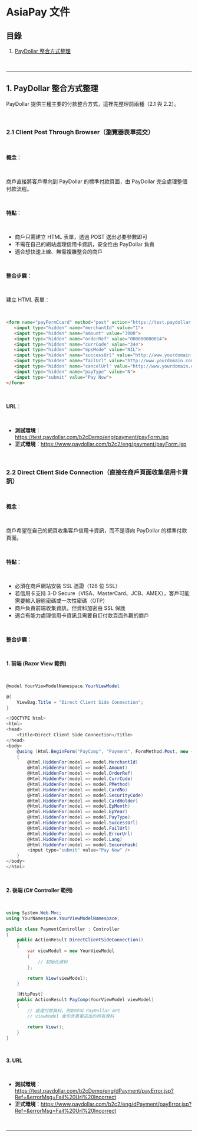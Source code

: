 # AsiaPay 文件

## 目錄
1. [PayDollar 整合方式整理](#1-paydollar-整合方式整理)

<br>

---

## 1. PayDollar 整合方式整理

PayDollar 提供三種主要的付款整合方式，這裡先整理前兩種（2.1 與 2.2）。

<br>

### 2.1 Client Post Through Browser（瀏覽器表單提交）

<br>

**概念**：

<br>

商戶直接將客戶導向到 PayDollar 的標準付款頁面，由 PayDollar 完全處理整個付款流程。

<br>

**特點**：

<br>

- 商戶只需建立 HTML 表單，透過 POST 送出必要參數即可
- 不需在自己的網站處理信用卡資訊，安全性由 PayDollar 負責
- 適合想快速上線、無需複雜整合的商戶

<br>

**整合步驟**：

<br>

建立 HTML 表單：

<br>

```html
<form name="payFormCcard" method="post" action="https://test.paydollar.com/b2cDemo/eng/payment/payForm.jsp">
   <input type="hidden" name="merchantId" value="1">
   <input type="hidden" name="amount" value="3000">
   <input type="hidden" name="orderRef" value="000000000014">
   <input type="hidden" name="currCode" value="344">
   <input type="hidden" name="mpsMode" value="NIL">
   <input type="hidden" name="successUrl" value="http://www.yourdomain.com/Success.html">
   <input type="hidden" name="failUrl" value="http://www.yourdomain.com/Fail.html">
   <input type="hidden" name="cancelUrl" value="http://www.yourdomain.com/Cancel.html">
   <input type="hidden" name="payType" value="N">
   <input type="submit" value="Pay Now">
</form>
```

<br>

**URL**：

<br>

- **測試環境**：https://test.paydollar.com/b2cDemo/eng/payment/payForm.jsp
- **正式環境**：https://www.paydollar.com/b2c2/eng/payment/payForm.jsp

<br>

### 2.2 Direct Client Side Connection（直接在商戶頁面收集信用卡資訊）

<br>

**概念**：

<br>

商戶希望在自己的網頁收集客戶信用卡資訊，而不是導向 PayDollar 的標準付款頁面。

<br>

**特點**：

<br>

- 必須在商戶網站安裝 SSL 憑證（128 位 SSL）
- 若信用卡支持 3-D Secure（VISA、MasterCard、JCB、AMEX），客戶可能需要輸入靜態密碼或一次性密碼（OTP）
- 商戶負責前端收集資訊，但資料加密由 SSL 保護
- 適合有能力處理信用卡資訊且需要自訂付款頁面外觀的商戶

<br>

**整合步驟**：

<br>

**1. 前端 (Razor View 範例)**

<br>

```csharp
@model YourViewModelNamespace.YourViewModel

@{
    ViewBag.Title = "Direct Client Side Connection";
}

<!DOCTYPE html>
<html>
<head>
    <title>Direct Client Side Connection</title>
</head>
<body>
    @using (Html.BeginForm("PayComp", "Payment", FormMethod.Post, new { @id = "payForm" }))
    {
        @Html.HiddenFor(model => model.MerchantId)
        @Html.HiddenFor(model => model.Amount)
        @Html.HiddenFor(model => model.OrderRef)
        @Html.HiddenFor(model => model.CurrCode)
        @Html.HiddenFor(model => model.PMethod)
        @Html.HiddenFor(model => model.CardNo)
        @Html.HiddenFor(model => model.SecurityCode)
        @Html.HiddenFor(model => model.CardHolder)
        @Html.HiddenFor(model => model.EpMonth)
        @Html.HiddenFor(model => model.EpYear)
        @Html.HiddenFor(model => model.PayType)
        @Html.HiddenFor(model => model.SuccessUrl)
        @Html.HiddenFor(model => model.FailUrl)
        @Html.HiddenFor(model => model.ErrorUrl)
        @Html.HiddenFor(model => model.Lang)
        @Html.HiddenFor(model => model.SecureHash)
        <input type="submit" value="Pay Now" />
    }
</body>
</html>
```

<br>

**2. 後端 (C# Controller 範例)**

<br>

```csharp
using System.Web.Mvc;
using YourNamespace.YourViewModelNamespace;

public class PaymentController : Controller
{
    public ActionResult DirectClientSideConnection()
    {
        var viewModel = new YourViewModel
        {
            // 初始化資料
        };

        return View(viewModel);
    }

    [HttpPost]
    public ActionResult PayComp(YourViewModel viewModel)
    {
        // 處理付款資料，例如呼叫 PayDollar API
        // viewModel 會包含表單送出的所有資料

        return View();
    }
}
```

<br>

**3. URL**

<br>

- **測試環境**：https://test.paydollar.com/b2cDemo/eng/dPayment/payError.jsp?Ref=&errorMsg=Fail%20Url%20Incorrect
- **正式環境**：https://www.paydollar.com/b2c2/eng/dPayment/payError.jsp?Ref=&errorMsg=Fail%20Url%20Incorrect

<br>

---